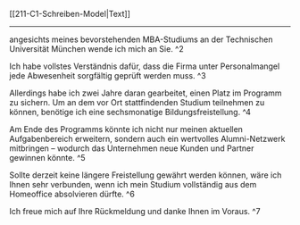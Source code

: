 [[211-C1-Schreiben-Model|Text]]

---

angesichts meines bevorstehenden MBA-Studiums an der Technischen Universität München wende ich mich an Sie. ^2


Ich habe vollstes Verständnis dafür, dass die Firma unter Personalmangel jede Abwesenheit sorgfältig geprüft werden muss. ^3


Allerdings habe ich zwei Jahre daran gearbeitet, einen Platz im Programm zu sichern. Um an dem vor Ort stattfindenden Studium teilnehmen zu können, benötige ich eine sechsmonatige Bildungsfreistellung. ^4


Am Ende des Programms könnte ich nicht nur meinen aktuellen Aufgabenbereich erweitern, sondern auch ein wertvolles Alumni-Netzwerk mitbringen – wodurch das Unternehmen neue Kunden und Partner gewinnen könnte. ^5


Sollte derzeit keine längere Freistellung gewährt werden können, wäre ich Ihnen sehr verbunden, wenn ich mein Studium vollständig aus dem Homeoffice absolvieren dürfte. ^6


Ich freue mich auf Ihre Rückmeldung und danke Ihnen im Voraus. ^7


